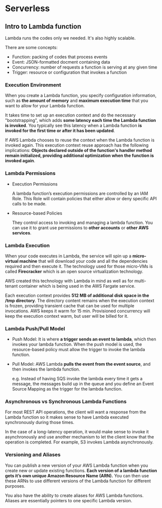 # Serverless

## Intro to Lambda function

Lambda runs the codes only we needed. It's also highly scalable.

There are some concepts:

- Function: packing of codes that process events
- Event: JSON-formatted docment containing data
- Concurrency: number of requests a function is serving at any given time
- Trigger: resource or configuration that invokes a function

### Execution Environment

When you create a Lambda function, you specify configuration information, such as **the amount of memory** and **maximum execution time** that you want to allow for your Lambda function.

It takes time to set up an execution context and do the necessary "bootstrapping", which adds **some latency each time the Lambda function is invoked**. You typically see this latency when a Lambda function **is invoked for the first time or after it has been updated**.

If AWS Lambda chooses to reuse the context when the Lambda function is invoked again. This execution context reuse approach has the following implications: **Objects declared outside of the function's handler method remain initialized, providing additional optimization when the function is invoked again**.

### Lambda Permissions

- Execution Permissions

  A lambda function’s execution permissions are controlled by an IAM Role. This Role will contain policies that either allow or deny specific API calls to be made.

- Resource-based Policies

  They control access to invoking and managing a lambda function. You can use it to grant use permissions to **other accounts** or **other AWS services**.

### Lambda Execution

When your code executes in Lambda, the service will spin up a **micro-virtual machine** that will download your code and all the dependencies required and then execute it. The technology used for those micro-VMs is called **Firecracker** which is an open source virtualization technology.

AWS created this technology with Lambda in mind as well as for multi-tenant container which is being used in the AWS Fargate service.

Each execution context provides **512 MB of additional disk space in the /tmp directory**. The directory content remains when the execution context is frozen, providing transient cache that can be used for multiple invocations. AWS keeps it warm for 15 min. Provisioned concurrency will keep the execution context warm, but user will be billed for it.

### Lambda Push/Pull Model

- Push Model: It is where **a trigger sends an event to lambda**, which then invokes your lambda function. When the push model is used, the resource-based policy must allow the trigger to invoke the lambda function.

- Pull Model: AWS Lambda **pulls the event from the event source**, and then invokes the lambda function.

  e.g. Instead of having SQS invoke the lambda every time it gets a message, the messages build up in the queue and you define an Event Source Mapping as the trigger for the lambda function.

### Asynchronous vs Synchronous Lambda Functions

For most REST API operations, the client will want a response from the Lambda function so it makes sense to have Lambda executed synchronously during those times.

In the case of a long-latency operation, it would make sense to invoke it asynchronously and use another mechanism to let the client know that the operation is completed. For example, S3 invokes Lambda asynchronously.

### Versioning and Aliases

You can publish a new version of your AWS Lambda function when you create new or update existing functions. **Each version of a lambda function gets it’s own unique Amazon Resource Name (ARN).** You can then use these ARNs to use different versions of the Lambda function for different purposes.

You also have the ability to create aliases for AWS Lambda functions. Aliases are essentially pointers to one specific Lambda version.
